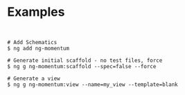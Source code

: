 # Examples

<section>
<pre><code>
&nbsp;
# Add Schematics
$ ng add ng-momentum
&nbsp;
# Generate initial scaffold - no test files, force
$ ng g ng-momentum:scaffold --spec=false --force
&nbsp;
# Generate a view
$ ng g ng-momentum:view --name=my_view --template=blank
&nbsp;
</code></pre>
</section>
